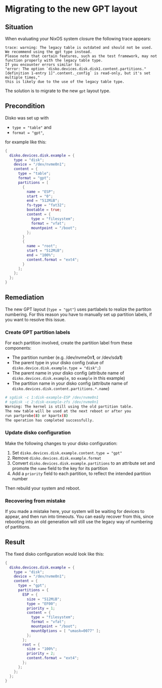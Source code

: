 # Migrating to the new GPT layout

## Situation

When evaluating your NixOS system closure the following trace appears:

```
trace: warning: The legacy table is outdated and should not be used. We recommend using the gpt type instead.
Please note that certain features, such as the test framework, may not function properly with the legacy table type.
If you encounter errors similar to:
"error: The option `disko.devices.disk.disk1.content.partitions."[definition 1-entry 1]".content._config` is read-only, but it's set multiple times,"
this is likely due to the use of the legacy table type.
```

The solution is to migrate to the new `gpt` layout type.

## Precondition

Disko was set up with

- `type = "table"` and
- `format = "gpt"`,

for example like this:

```nix
{
  disko.devices.disk.example = {
    type = "disk";
    device = "/dev/nvme0n1";
    content = {
      type = "table";
      format = "gpt";
      partitions = [
        {
          name = "ESP";
          start = "0";
          end = "512MiB";
          fs-type = "fat32";
          bootable = true;
          content = {
            type = "filesystem";
            format = "vfat";
            mountpoint = "/boot";
          };
        }
        {
          name = "root";
          start = "512MiB";
          end = "100%";
          content.format = "ext4";
        }
      ];
    };
  };
}
```

## Remediation

The new GPT layout (`type = "gpt"`) uses partlabels to realize the partiton
numbering. For this reason you have to manually set up partition labels, if you
want to resolve this issue.

### Create GPT partition labels

For each partition involved, create the partition label from these components:

- The partition number (e.g. /dev/nvme0n**1**, or /dev/sda**1**)
- The parent type in your disko config (value of
  `disko.device.disk.example.type = "disk";`)
- The parent name in your disko config (attribute name of
  `disko.devices.disk.example`, so `example` in this example)
- The partition name in your disko config (attribute name of
  `disko.devices.disk.content.partitions.*.name`)

```bash
# sgdisk -c 1:disk-example-ESP /dev/nvme0n1
# sgdisk -c 2:disk-example-zfs /dev/nvme0n1
Warning: The kernel is still using the old partition table.
The new table will be used at the next reboot or after you
run partprobe(8) or kpartx(8)
The operation has completed successfully.
```

### Update disko configuration

Make the following changes to your disko configuration:

1. Set `disko.devices.disk.example.content.type = "gpt"`
1. Remove `disko.devices.disk.example.format`
1. Convert `disko.devices.disk.example.partitions` to an attribute set and
   promote the `name` field to the key for its partition
1. Add a `priority` field to each partition, to reflect the intended partition
   number

Then rebuild your system and reboot.

### Recovering from mistake

If you made a mistake here, your system will be waiting for devices to appear,
and then run into timeouts. You can easily recover from this, since rebooting
into an old generation will still use the legacy way of numbering of partitions.

## Result

The fixed disko configuration would look like this:

```nix
{
  disko.devices.disk.example = {
    type = "disk";
    device = "/dev/nvme0n1";
    content = {
      type = "gpt";
      partitions = {
        ESP = {
          size = "512MiB";
          type = "EF00";
          priority = 1;
          content = {
            type = "filesystem";
            format = "vfat";
            mountpoint = "/boot";
            mountOptions = [ "umask=0077" ];
          };
        };
        root = {
          size = "100%";
          priority = 2;
          content.format = "ext4";
        };
      };
    };
  };
}
```
